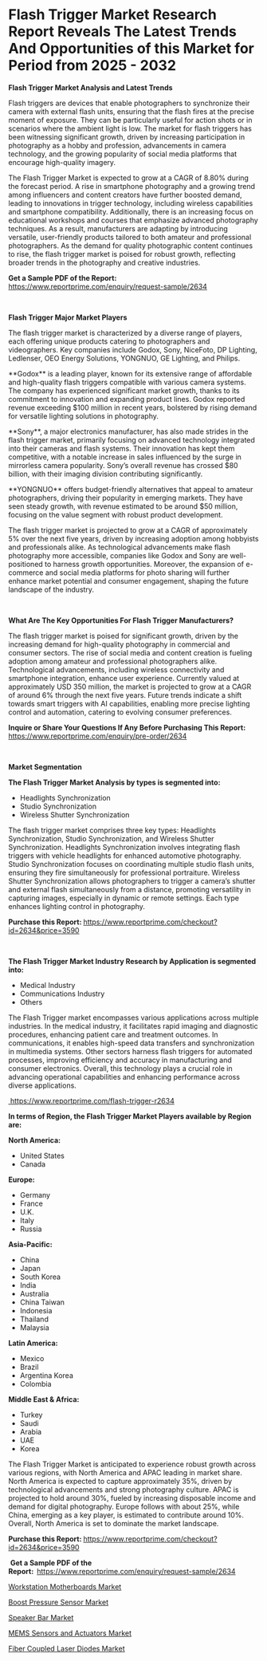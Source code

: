 <p><h1>Flash Trigger Market Research Report Reveals The Latest Trends And Opportunities of this Market for Period from 2025 - 2032</h1></p><p><strong>Flash Trigger Market Analysis and Latest Trends</strong></p>
<p><p>Flash triggers are devices that enable photographers to synchronize their camera with external flash units, ensuring that the flash fires at the precise moment of exposure. They can be particularly useful for action shots or in scenarios where the ambient light is low. The market for flash triggers has been witnessing significant growth, driven by increasing participation in photography as a hobby and profession, advancements in camera technology, and the growing popularity of social media platforms that encourage high-quality imagery.</p><p>The Flash Trigger Market is expected to grow at a CAGR of 8.80% during the forecast period. A rise in smartphone photography and a growing trend among influencers and content creators have further boosted demand, leading to innovations in trigger technology, including wireless capabilities and smartphone compatibility. Additionally, there is an increasing focus on educational workshops and courses that emphasize advanced photography techniques. As a result, manufacturers are adapting by introducing versatile, user-friendly products tailored to both amateur and professional photographers. As the demand for quality photographic content continues to rise, the flash trigger market is poised for robust growth, reflecting broader trends in the photography and creative industries.</p></p>
<p><strong>Get a Sample PDF of the Report:&nbsp;</strong> <a href="https://www.reportprime.com/enquiry/request-sample/2634?utm_campaign=115&utm_medium=2&utm_source=Github&utm_content=ia&utm_term=18032025&utm_id=flash-trigger">https://www.reportprime.com/enquiry/request-sample/2634</a></p>
<p>&nbsp;</p>
<p><strong>Flash Trigger Major Market Players</strong></p>
<p><p>The flash trigger market is characterized by a diverse range of players, each offering unique products catering to photographers and videographers. Key companies include Godox, Sony, NiceFoto, DP Lighting, Ledlenser, OEO Energy Solutions, YONGNUO, GE Lighting, and Philips.</p><p>**Godox** is a leading player, known for its extensive range of affordable and high-quality flash triggers compatible with various camera systems. The company has experienced significant market growth, thanks to its commitment to innovation and expanding product lines. Godox reported revenue exceeding $100 million in recent years, bolstered by rising demand for versatile lighting solutions in photography.</p><p>**Sony**, a major electronics manufacturer, has also made strides in the flash trigger market, primarily focusing on advanced technology integrated into their cameras and flash systems. Their innovation has kept them competitive, with a notable increase in sales influenced by the surge in mirrorless camera popularity. Sony’s overall revenue has crossed $80 billion, with their imaging division contributing significantly.</p><p>**YONGNUO** offers budget-friendly alternatives that appeal to amateur photographers, driving their popularity in emerging markets. They have seen steady growth, with revenue estimated to be around $50 million, focusing on the value segment with robust product development.</p><p>The flash trigger market is projected to grow at a CAGR of approximately 5% over the next five years, driven by increasing adoption among hobbyists and professionals alike. As technological advancements make flash photography more accessible, companies like Godox and Sony are well-positioned to harness growth opportunities. Moreover, the expansion of e-commerce and social media platforms for photo sharing will further enhance market potential and consumer engagement, shaping the future landscape of the industry.</p></p>
<p>&nbsp;</p>
<p><strong>What Are The Key Opportunities For Flash Trigger Manufacturers?</strong></p>
<p><p>The flash trigger market is poised for significant growth, driven by the increasing demand for high-quality photography in commercial and consumer sectors. The rise of social media and content creation is fueling adoption among amateur and professional photographers alike. Technological advancements, including wireless connectivity and smartphone integration, enhance user experience. Currently valued at approximately USD 350 million, the market is projected to grow at a CAGR of around 6% through the next five years. Future trends indicate a shift towards smart triggers with AI capabilities, enabling more precise lighting control and automation, catering to evolving consumer preferences.</p></p>
<p><strong>Inquire or Share Your Questions If Any Before Purchasing This Report:</strong> <a href="https://www.reportprime.com/enquiry/pre-order/2634?utm_campaign=115&utm_medium=2&utm_source=Github&utm_content=ia&utm_term=18032025&utm_id=flash-trigger">https://www.reportprime.com/enquiry/pre-order/2634</a></p>
<p>&nbsp;</p>
<p><strong>Market Segmentation</strong></p>
<p><strong>The Flash Trigger Market Analysis by types is segmented into:</strong></p>
<p><ul><li>Headlights Synchronization</li><li>Studio Synchronization</li><li>Wireless Shutter Synchronization</li></ul></p>
<p><p>The flash trigger market comprises three key types: Headlights Synchronization, Studio Synchronization, and Wireless Shutter Synchronization. Headlights Synchronization involves integrating flash triggers with vehicle headlights for enhanced automotive photography. Studio Synchronization focuses on coordinating multiple studio flash units, ensuring they fire simultaneously for professional portraiture. Wireless Shutter Synchronization allows photographers to trigger a camera’s shutter and external flash simultaneously from a distance, promoting versatility in capturing images, especially in dynamic or remote settings. Each type enhances lighting control in photography.</p></p>
<p><strong>Purchase this Report:&nbsp;</strong><a href="https://www.reportprime.com/checkout?id=2634&price=3590&utm_campaign=115&utm_medium=2&utm_source=Github&utm_content=ia&utm_term=18032025&utm_id=flash-trigger">https://www.reportprime.com/checkout?id=2634&price=3590</a></p>
<p>&nbsp;</p>
<p><strong>The Flash Trigger Market Industry Research by Application is segmented into:</strong></p>
<p><ul><li>Medical Industry</li><li>Communications Industry</li><li>Others</li></ul></p>
<p><p>The Flash Trigger market encompasses various applications across multiple industries. In the medical industry, it facilitates rapid imaging and diagnostic procedures, enhancing patient care and treatment outcomes. In communications, it enables high-speed data transfers and synchronization in multimedia systems. Other sectors harness flash triggers for automated processes, improving efficiency and accuracy in manufacturing and consumer electronics. Overall, this technology plays a crucial role in advancing operational capabilities and enhancing performance across diverse applications.</p></p>
<p><a href="https://www.reportprime.com/flash-trigger-r2634?utm_campaign=115&utm_medium=2&utm_source=Github&utm_content=ia&utm_term=18032025&utm_id=flash-trigger">&nbsp;https://www.reportprime.com/flash-trigger-r2634</a></p>
<p><strong>In terms of Region, the Flash Trigger Market Players available by Region are:</strong></p>
<p>
    <p> <strong> North America: </strong>
        <ul>
            <li>United States</li>
            <li>Canada</li>
        </ul>
        </p> 
    <p> <strong> Europe: </strong>
        <ul>
            <li>Germany</li>
            <li>France</li>
            <li>U.K.</li>
            <li>Italy</li>
            <li>Russia</li>
        </ul>
        </p> 
    <p> <strong> Asia-Pacific: </strong>
        <ul>
            <li>China</li>
            <li>Japan</li>
            <li>South Korea</li>
            <li>India</li>
            <li>Australia</li>
            <li>China Taiwan</li>
            <li>Indonesia</li>
            <li>Thailand</li>
            <li>Malaysia</li>
        </ul>
        </p> 
    <p> <strong> Latin America: </strong>
        <ul>
            <li>Mexico</li>
            <li>Brazil</li>
            <li>Argentina Korea</li>
            <li>Colombia</li>
        </ul>
        </p> 
    <p> <strong> Middle East & Africa: </strong>
        <ul>
            <li>Turkey</li>
            <li>Saudi</li>
            <li>Arabia</li>
            <li>UAE</li>
            <li>Korea</li>
        </ul>
    </p>
    </p>
<p><p>The Flash Trigger Market is anticipated to experience robust growth across various regions, with North America and APAC leading in market share. North America is expected to capture approximately 35%, driven by technological advancements and strong photography culture. APAC is projected to hold around 30%, fueled by increasing disposable income and demand for digital photography. Europe follows with about 25%, while China, emerging as a key player, is estimated to contribute around 10%. Overall, North America is set to dominate the market landscape.</p></p>
<p><strong>Purchase this Report: </strong><a href="https://www.reportprime.com/checkout?id=2634&price=3590&utm_campaign=115&utm_medium=2&utm_source=Github&utm_content=ia&utm_term=18032025&utm_id=flash-trigger">https://www.reportprime.com/checkout?id=2634&price=3590</a></p>
<p>&nbsp;<strong>Get a Sample PDF of the Report:&nbsp;&nbsp;</strong><a href="https://www.reportprime.com/enquiry/request-sample/2634?utm_campaign=115&utm_medium=2&utm_source=Github&utm_content=ia&utm_term=18032025&utm_id=flash-trigger">https://www.reportprime.com/enquiry/request-sample/2634</a></p>
<p><strong></strong></p>
<p><p><a href="https://github.com/ashepherd82/Market-Research-Report-List-7/blob/main/workstation-motherboards-market.md?utm_campaign=115&utm_medium=2&utm_source=Github&utm_content=ia&utm_term=18032025&utm_id=flash-trigger">Workstation Motherboards Market</a></p><p><a href="https://github.com/vasosblenksk/Market-Research-Report-List-1/blob/main/boost-pressure-sensor-market.md?utm_campaign=115&utm_medium=2&utm_source=Github&utm_content=ia&utm_term=18032025&utm_id=flash-trigger">Boost Pressure Sensor Market</a></p><p><a href="https://github.com/merzafairy04/Market-Research-Report-List-1/blob/main/speaker-bar-market.md?utm_campaign=115&utm_medium=2&utm_source=Github&utm_content=ia&utm_term=18032025&utm_id=flash-trigger">Speaker Bar Market</a></p><p><a href="https://github.com/irfadac/Market-Research-Report-List-5/blob/main/mems-sensors-and-actuators-market.md?utm_campaign=115&utm_medium=2&utm_source=Github&utm_content=ia&utm_term=18032025&utm_id=flash-trigger">MEMS Sensors and Actuators Market</a></p><p><a href="https://github.com/ifsahvadenah/Market-Research-Report-List-1/blob/main/fiber-coupled-laser-diodes-market.md?utm_campaign=115&utm_medium=2&utm_source=Github&utm_content=ia&utm_term=18032025&utm_id=flash-trigger">Fiber Coupled Laser Diodes Market</a></p></p>
